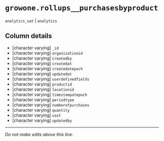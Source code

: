 # `growone.rollups__purchasesbyproduct`
`analytics_uat` | `analytics`

## Column details
* [character varying] `_id`
* [character varying] `organizationid`
* [character varying] `createdby`
* [character varying] `createdat`
* [character varying] `createdatepoch`
* [character varying] `updatedat`
* [character varying] `userdefinedfields`
* [character varying] `productid`
* [character varying] `locationid`
* [character varying] `timestampatepoch`
* [character varying] `periodtype`
* [character varying] `numberofpurchases`
* [character varying] `quantity`
* [character varying] `cost`
* [character varying] `updatedby`

-------------------------------------------------------------------------------
*Do not make edits above this line.*
